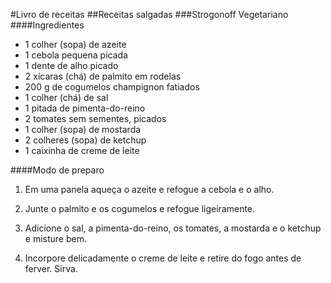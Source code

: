 #Livro de receitas
##Receitas salgadas
###Strogonoff Vegetariano
####Ingredientes
- 1 colher (sopa) de azeite
- 1 cebola pequena picada
- 1 dente de alho picado
- 2 xícaras (chá) de palmito em rodelas
- 200 g de cogumelos champignon fatiados
- 1 colher (chá) de sal
- 1 pitada de pimenta-do-reino
- 2 tomates sem sementes, picados
- 1 colher (sopa) de mostarda
- 2 colheres (sopa) de ketchup
- 1 caixinha de creme de leite

####Modo de preparo
1. Em uma panela aqueça o azeite e refogue a cebola e o alho.

2. Junte o palmito e os cogumelos e refogue ligeiramente.

3. Adicione o sal, a pimenta-do-reino, os tomates, a mostarda e o ketchup e misture bem.

4. Incorpore delicadamente o creme de leite e retire do fogo antes de ferver. Sirva.
